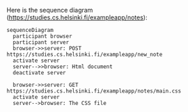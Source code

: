 Here is the sequence diagram (https://studies.cs.helsinki.fi/exampleapp/notes):

```mermaid
sequenceDiagram
  participant browser
  participant server
  browser->>server: POST https://studies.cs.helsinki.fi/exampleapp/new_note
  activate server
  server-->>browser: Html document
  deactivate server

  browser->>server: GET https://studies.cs.helsinki.fi/exampleapp/notes/main.css
  activate server
  server-->browser: The CSS file

```
